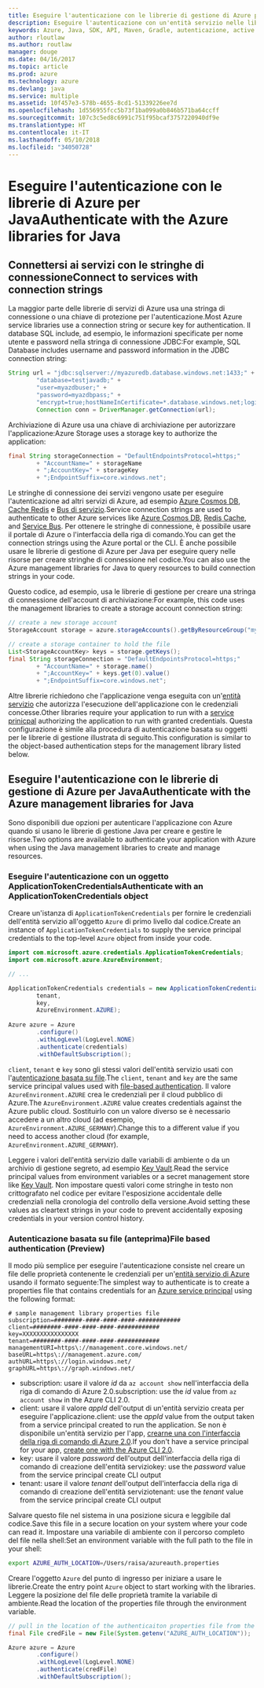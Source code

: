 ```yaml
---
title: Eseguire l'autenticazione con le librerie di gestione di Azure per Java
description: Eseguire l'autenticazione con un'entità servizio nelle librerie di gestione di Azure per Java
keywords: Azure, Java, SDK, API, Maven, Gradle, autenticazione, active directory, entità servizio
author: rloutlaw
ms.author: routlaw
manager: douge
ms.date: 04/16/2017
ms.topic: article
ms.prod: azure
ms.technology: azure
ms.devlang: java
ms.service: multiple
ms.assetid: 10f457e3-578b-4655-8cd1-51339226ee7d
ms.openlocfilehash: 1d556955fcc5b73f1ba099a0b846b571ba64ccff
ms.sourcegitcommit: 107c3c5ed8c6991c751f95bcaf3757220940df9e
ms.translationtype: HT
ms.contentlocale: it-IT
ms.lasthandoff: 05/10/2018
ms.locfileid: "34050728"
---
```

# <a name="authenticate-with-the-azure-libraries-for-java"></a><span data-ttu-id="11f6a-104">Eseguire l'autenticazione con le librerie di Azure per Java</span><span class="sxs-lookup"><span data-stu-id="11f6a-104">Authenticate with the Azure libraries for Java</span></span> 

## <a name="connect-to-services-with-connection-strings"></a><span data-ttu-id="11f6a-105">Connettersi ai servizi con le stringhe di connessione</span><span class="sxs-lookup"><span data-stu-id="11f6a-105">Connect to services with connection strings</span></span>

<span data-ttu-id="11f6a-106">La maggior parte delle librerie di servizi di Azure usa una stringa di connessione o una chiave di protezione per l'autenticazione.</span><span class="sxs-lookup"><span data-stu-id="11f6a-106">Most Azure service libraries use a connection string or secure key for authentication.</span></span> <span data-ttu-id="11f6a-107">Il database SQL include, ad esempio, le informazioni specificate per nome utente e password nella stringa di connessione JDBC:</span><span class="sxs-lookup"><span data-stu-id="11f6a-107">For example, SQL Database includes username and password information in the JDBC connection string:</span></span>

```java
String url = "jdbc:sqlserver://myazuredb.database.windows.net:1433;" + 
        "database=testjavadb;" + 
        "user=myazdbuser;" +
        "password=myazdbpass;" +
        "encrypt=true;hostNameInCertificate=*.database.windows.net;loginTimeout=30;";
        Connection conn = DriverManager.getConnection(url);
```

<span data-ttu-id="11f6a-108">Archiviazione di Azure usa una chiave di archiviazione per autorizzare l'applicazione:</span><span class="sxs-lookup"><span data-stu-id="11f6a-108">Azure Storage uses a storage key to authorize the application:</span></span>

```java
final String storageConnection = "DefaultEndpointsProtocol=https;"
        + "AccountName=" + storageName 
        + ";AccountKey=" + storageKey
        + ";EndpointSuffix=core.windows.net";
```

<span data-ttu-id="11f6a-109">Le stringhe di connessione dei servizi vengono usate per eseguire l'autenticazione ad altri servizi di Azure, ad esempio [Azure Cosmos DB](https://docs.microsoft.com/azure/cosmos-db/sql-api-java-application#UseService), [Cache Redis](https://docs.microsoft.com/azure/redis-cache/cache-java-get-started) e [Bus di servizio](https://docs.microsoft.com/azure/service-bus-messaging/service-bus-java-how-to-use-queues).</span><span class="sxs-lookup"><span data-stu-id="11f6a-109">Service connection strings are used to authenticate to other Azure services like [Azure Cosmos DB](https://docs.microsoft.com/azure/cosmos-db/sql-api-java-application#UseService), [Redis Cache](https://docs.microsoft.com/azure/redis-cache/cache-java-get-started), and [Service Bus](https://docs.microsoft.com/azure/service-bus-messaging/service-bus-java-how-to-use-queues).</span></span> <span data-ttu-id="11f6a-110">Per ottenere le stringhe di connessione, è possibile usare il portale di Azure o l'interfaccia della riga di comando.</span><span class="sxs-lookup"><span data-stu-id="11f6a-110">You can get the connection strings using the Azure portal or the CLI.</span></span>  <span data-ttu-id="11f6a-111">È anche possibile usare le librerie di gestione di Azure per Java per eseguire query nelle risorse per creare stringhe di connessione nel codice.</span><span class="sxs-lookup"><span data-stu-id="11f6a-111">You can also use the Azure management libraries for Java to query resources to build connection strings in your code.</span></span> 

<span data-ttu-id="11f6a-112">Questo codice, ad esempio, usa le librerie di gestione per creare una stringa di connessione dell'account di archiviazione:</span><span class="sxs-lookup"><span data-stu-id="11f6a-112">For example, this code uses the management libraries to create a storage account connection string:</span></span>

```java
// create a new storage account
StorageAccount storage = azure.storageAccounts().getByResourceGroup("myResourceGroup","myStorageAccount");

// create a storage container to hold the file
List<StorageAccountKey> keys = storage.getKeys();
final String storageConnection = "DefaultEndpointsProtocol=https;"
        + "AccountName=" + storage.name()
        + ";AccountKey=" + keys.get(0).value()
        + ";EndpointSuffix=core.windows.net";
```

<span data-ttu-id="11f6a-113">Altre librerie richiedono che l'applicazione venga eseguita con un'[entità servizio](https://docs.microsoft.com/azure/active-directory/develop/active-directory-application-objects) che autorizza l'esecuzione dell'applicazione con le credenziali concesse.</span><span class="sxs-lookup"><span data-stu-id="11f6a-113">Other libraries require your application to run with a [service prinicpal](https://docs.microsoft.com/azure/active-directory/develop/active-directory-application-objects) authorizing the application to run with granted credentials.</span></span> <span data-ttu-id="11f6a-114">Questa configurazione è simile alla procedura di autenticazione basata su oggetti per le librerie di gestione illustrata di seguito.</span><span class="sxs-lookup"><span data-stu-id="11f6a-114">This configuration is similar to the object-based authentication steps for the management library listed below.</span></span>

<a name="mgmt-auth"></a>

##  <a name="authenticate-with-the-azure-management-libraries-for-java"></a><span data-ttu-id="11f6a-115">Eseguire l'autenticazione con le librerie di gestione di Azure per Java</span><span class="sxs-lookup"><span data-stu-id="11f6a-115">Authenticate with the Azure management libraries for Java</span></span>

<span data-ttu-id="11f6a-116">Sono disponibili due opzioni per autenticare l'applicazione con Azure quando si usano le librerie di gestione Java per creare e gestire le risorse.</span><span class="sxs-lookup"><span data-stu-id="11f6a-116">Two options are available to authenticate your application with Azure when using the Java management libraries to create and manage resources.</span></span>

### <a name="authenticate-with-an-applicationtokencredentials-object"></a><span data-ttu-id="11f6a-117">Eseguire l'autenticazione con un oggetto ApplicationTokenCredentials</span><span class="sxs-lookup"><span data-stu-id="11f6a-117">Authenticate with an ApplicationTokenCredentials object</span></span>

<span data-ttu-id="11f6a-118">Creare un'istanza di `ApplicationTokenCredentials` per fornire le credenziali dell'entità servizio all'oggetto `Azure` di primo livello dal codice.</span><span class="sxs-lookup"><span data-stu-id="11f6a-118">Create an instance of `ApplicationTokenCredentials` to supply the service principal credentials to the top-level `Azure` object from inside your code.</span></span>

```java
import com.microsoft.azure.credentials.ApplicationTokenCredentials;
import com.microsoft.azure.AzureEnvironment;

// ...

ApplicationTokenCredentials credentials = new ApplicationTokenCredentials(client, 
        tenant,
        key, 
        AzureEnvironment.AZURE);
        
Azure azure = Azure
        .configure()
        .withLogLevel(LogLevel.NONE)
        .authenticate(credentials)
        .withDefaultSubscription();
```

<span data-ttu-id="11f6a-119">`client`, `tenant` e `key` sono gli stessi valori dell'entità servizio usati con l'[autenticazione basata su file](#mgmt-file).</span><span class="sxs-lookup"><span data-stu-id="11f6a-119">The `client`, `tenant` and `key` are the same service principal values used with [file-based authentication](#mgmt-file).</span></span> <span data-ttu-id="11f6a-120">Il valore `AzureEnvironment.AZURE` crea le credenziali per il cloud pubblico di Azure.</span><span class="sxs-lookup"><span data-stu-id="11f6a-120">The `AzureEnvironment.AZURE` value creates credentials against the Azure public cloud.</span></span> <span data-ttu-id="11f6a-121">Sostituirlo con un valore diverso se è necessario accedere a un altro cloud (ad esempio, `AzureEnvironment.AZURE_GERMANY`).</span><span class="sxs-lookup"><span data-stu-id="11f6a-121">Change this to a different value if you need to access another cloud (for example, `AzureEnvironment.AZURE_GERMANY`).</span></span>  

 <span data-ttu-id="11f6a-122">Leggere i valori dell'entità servizio dalle variabili di ambiente o da un archivio di gestione segreto, ad esempio [Key Vault](/azure/key-vault/key-vault-whatis).</span><span class="sxs-lookup"><span data-stu-id="11f6a-122">Read the service principal values from environment variables or a secret management store like [Key Vault](/azure/key-vault/key-vault-whatis).</span></span> <span data-ttu-id="11f6a-123">Non impostare questi valori come stringhe in testo non crittografato nel codice per evitare l'esposizione accidentale delle credenziali nella cronologia del controllo della versione.</span><span class="sxs-lookup"><span data-stu-id="11f6a-123">Avoid setting these values as cleartext strings in your code to prevent accidentally exposing credentials in your version control history.</span></span>   

<a name="mgmt-file"></a>

### <a name="file-based-authentication-preview"></a><span data-ttu-id="11f6a-124">Autenticazione basata su file (anteprima)</span><span class="sxs-lookup"><span data-stu-id="11f6a-124">File based authentication (Preview)</span></span>

<span data-ttu-id="11f6a-125">Il modo più semplice per eseguire l'autenticazione consiste nel creare un file delle proprietà contenente le credenziali per un'[entità servizio di Azure](https://docs.microsoft.com/azure/active-directory/develop/active-directory-application-objects) usando il formato seguente:</span><span class="sxs-lookup"><span data-stu-id="11f6a-125">The simplest way to authenticate is to create a properties file that contains credentials for an [Azure service principal](https://docs.microsoft.com/azure/active-directory/develop/active-directory-application-objects) using the following format:</span></span>

```text
# sample management library properties file
subscription=########-####-####-####-############
client=########-####-####-####-############
key=XXXXXXXXXXXXXXXX
tenant=########-####-####-####-############
managementURI=https\://management.core.windows.net/
baseURL=https\://management.azure.com/
authURL=https\://login.windows.net/
graphURL=https\://graph.windows.net/
```

- <span data-ttu-id="11f6a-126">subscription: usare il valore *id* da `az account show` nell'interfaccia della riga di comando di Azure 2.0.</span><span class="sxs-lookup"><span data-stu-id="11f6a-126">subscription: use the *id* value from `az account show` in the Azure CLI 2.0.</span></span>
- <span data-ttu-id="11f6a-127">client: usare il valore *appId* dell'output di un'entità servizio creata per eseguire l'applicazione.</span><span class="sxs-lookup"><span data-stu-id="11f6a-127">client: use the *appId* value from the output taken from a service principal created to run the application.</span></span> <span data-ttu-id="11f6a-128">Se non è disponibile un'entità servizio per l'app, [crearne una con l'interfaccia della riga di comando di Azure 2.0](https://docs.microsoft.com/cli/azure/create-an-azure-service-principal-azure-cli).</span><span class="sxs-lookup"><span data-stu-id="11f6a-128">If you don't have a service principal for your app, [create one with the Azure CLI 2.0](https://docs.microsoft.com/cli/azure/create-an-azure-service-principal-azure-cli).</span></span>
- <span data-ttu-id="11f6a-129">key: usare il valore *password* dell'output dell'interfaccia della riga di comando di creazione dell'entità servizio</span><span class="sxs-lookup"><span data-stu-id="11f6a-129">key: use the *password* value from the service principal create CLI output</span></span> 
- <span data-ttu-id="11f6a-130">tenant: usare il valore *tenant* dell'output dell'interfaccia della riga di comando di creazione dell'entità servizio</span><span class="sxs-lookup"><span data-stu-id="11f6a-130">tenant: use the *tenant* value from the service principal create CLI output</span></span>

<span data-ttu-id="11f6a-131">Salvare questo file nel sistema in una posizione sicura e leggibile dal codice.</span><span class="sxs-lookup"><span data-stu-id="11f6a-131">Save this file in a secure location on your system where your code can read it.</span></span> <span data-ttu-id="11f6a-132">Impostare una variabile di ambiente con il percorso completo del file nella shell:</span><span class="sxs-lookup"><span data-stu-id="11f6a-132">Set an environment variable with the full path to the file in your shell:</span></span>

```bash
export AZURE_AUTH_LOCATION=/Users/raisa/azureauth.properties
```

<span data-ttu-id="11f6a-133">Creare l'oggetto `Azure` del punto di ingresso per iniziare a usare le librerie.</span><span class="sxs-lookup"><span data-stu-id="11f6a-133">Create the entry point `Azure` object to start working with the libraries.</span></span> <span data-ttu-id="11f6a-134">Leggere la posizione del file delle proprietà tramite la variabile di ambiente.</span><span class="sxs-lookup"><span data-stu-id="11f6a-134">Read the location of the properties file through the environment variable.</span></span>

```java
// pull in the location of the authenticaiton properties file from the environment 
final File credFile = new File(System.getenv("AZURE_AUTH_LOCATION"));

Azure azure = Azure
        .configure()
        .withLogLevel(LogLevel.NONE)
        .authenticate(credFile)
        .withDefaultSubscription();
```




